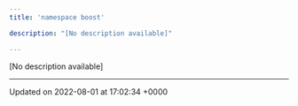 ```yaml
---
title: 'namespace boost'

description: "[No description available]"

---
```







[No description available]






-------------------------------

Updated on 2022-08-01 at 17:02:34 +0000